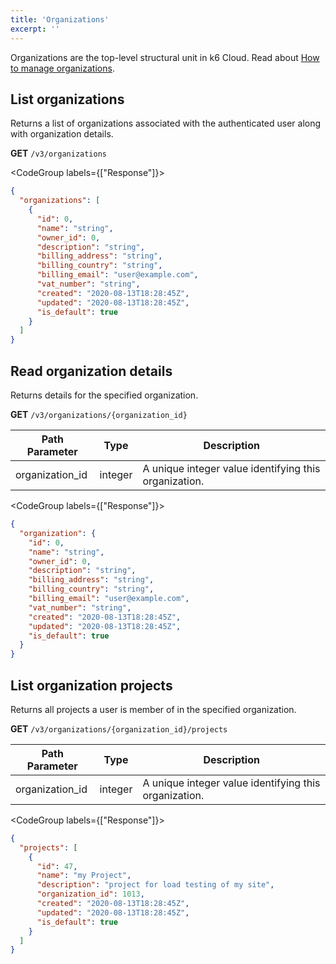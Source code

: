 ```yaml
---
title: 'Organizations'
excerpt: ''
---
```


Organizations are the top-level structural unit in k6 Cloud.
Read about [How to manage organizations](/cloud/project-and-team-management/organizations/).

## List organizations

Returns a list of organizations associated with the authenticated user along with organization details.

**GET** `/v3/organizations`

<CodeGroup labels={["Response"]}>

```json
{
  "organizations": [
    {
      "id": 0,
      "name": "string",
      "owner_id": 0,
      "description": "string",
      "billing_address": "string",
      "billing_country": "string",
      "billing_email": "user@example.com",
      "vat_number": "string",
      "created": "2020-08-13T18:28:45Z",
      "updated": "2020-08-13T18:28:45Z",
      "is_default": true
    }
  ]
}
```

</CodeGroup>

## Read organization details

Returns details for the specified organization.

**GET** `/v3/organizations/{organization_id}`

| Path Parameter  | Type    | Description                                           |
| --------------- | ------- | ----------------------------------------------------- |
| organization_id | integer | A unique integer value identifying this organization. |

<CodeGroup labels={["Response"]}>

```json
{
  "organization": {
    "id": 0,
    "name": "string",
    "owner_id": 0,
    "description": "string",
    "billing_address": "string",
    "billing_country": "string",
    "billing_email": "user@example.com",
    "vat_number": "string",
    "created": "2020-08-13T18:28:45Z",
    "updated": "2020-08-13T18:28:45Z",
    "is_default": true
  }
}
```

</CodeGroup>

## List organization projects

Returns all projects a user is member of in the specified organization.

**GET** `/v3/organizations/{organization_id}/projects`

| Path Parameter  | Type    | Description                                           |
| --------------- | ------- | ----------------------------------------------------- |
| organization_id | integer | A unique integer value identifying this organization. |

<CodeGroup labels={["Response"]}>

```json
{
  "projects": [
    {
      "id": 47,
      "name": "my Project",
      "description": "project for load testing of my site",
      "organization_id": 1013,
      "created": "2020-08-13T18:28:45Z",
      "updated": "2020-08-13T18:28:45Z",
      "is_default": true
    }
  ]
}
```

</CodeGroup>
